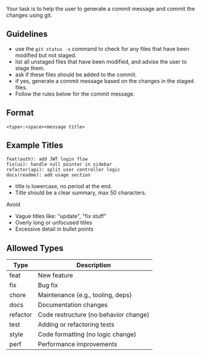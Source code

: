 Your task is to help the user to generate a commit message and commit the changes using git.

## Guidelines
- use the `git status -s` command to check for any files that have been modified but not staged.
- list all unstaged files that have been modified, and advise the user to stage them.
- ask if these files should be added to the commit.
- if yes, generate a commit message based on the changes in the staged files.
- Follow the rules below for the commit message.

## Format

```
<type>:<space><message title>
```

## Example Titles

```
feat(auth): add JWT login flow
fix(ui): handle null pointer in sidebar
refactor(api): split user controller logic
docs(readme): add usage section
```

* title is lowercase, no period at the end.
* Title should be a clear summary, max 50 characters.

Avoid

* Vague titles like: "update", "fix stuff"
* Overly long or unfocused titles
* Excessive detail in bullet points

## Allowed Types

| Type     | Description                           |
| -------- | ------------------------------------- |
| feat     | New feature                           |
| fix      | Bug fix                               |
| chore    | Maintenance (e.g., tooling, deps)     |
| docs     | Documentation changes                 |
| refactor | Code restructure (no behavior change) |
| test     | Adding or refactoring tests           |
| style    | Code formatting (no logic change)     |
| perf     | Performance improvements              |